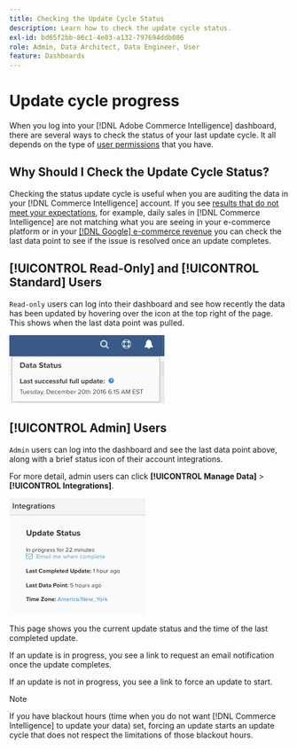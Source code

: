```yaml
---
title: Checking the Update Cycle Status
description: Learn how to check the update cycle status.
exl-id: bd65f2bb-86c1-4e83-a132-797694ddb086
role: Admin, Data Architect, Data Engineer, User
feature: Dashboards
---
```

# Update cycle progress

When you log into your [!DNL Adobe Commerce Intelligence] dashboard, there are several ways to check the status of your last update cycle. It all depends on the type of [user permissions](../administrator/user-management/user-management.md) that you have.

## Why Should I Check the Update Cycle Status?

Checking the status update cycle is useful when you are auditing the data in your [!DNL Commerce Intelligence] account. If you see [results that do not meet your expectations](../data-analyst/data-warehouse-mgr/data-and-updates-faq.md), for example, daily sales in [!DNL Commerce Intelligence] are not matching what you are seeing in your e-commerce platform or in your [[!DNL Google] e-commerce revenue](https://experienceleague.adobe.com/docs/commerce-knowledge-base/kb/troubleshooting/miscellaneous/diagnosing-google-ecommerce-revenue-discrepancies.html) you can check the last data point to see if the issue is resolved once an update completes.

## [!UICONTROL Read-Only] and [!UICONTROL Standard] Users

`Read-only` users can log into their dashboard and see how recently the data has been updated by hovering over the icon at the top right of the page. This shows when the last data point was pulled.

![Last successful data update timestamp shown in interface](../../mbi/assets/last-success-data.png)

## [!UICONTROL Admin] Users

`Admin` users can log into the dashboard and see the last data point above, along with a brief status icon of their account integrations.

For more detail, admin users can click **[!UICONTROL Manage Data]** > **[!UICONTROL Integrations]**.

![Manage Data integrations page showing connection details and update status](../../mbi/assets/detail-manage-data-integrations.png)

This page shows you the current update status and the time of the last completed update.

If an update is in progress, you see a link to request an email notification once the update completes.

If an update is not in progress, you see a link to force an update to start.

>[!NOTE]
>
>If you have blackout hours (time when you do not want [!DNL Commerce Intelligence] to update your data) set, forcing an update starts an update cycle that does not respect the limitations of those blackout hours.
